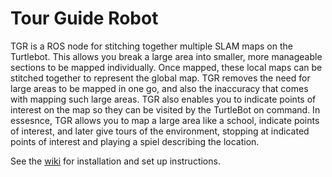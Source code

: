 # Tour Guide Robot

TGR is a ROS node for stitching together multiple SLAM maps on the Turtlebot. This allows you break a large area into smaller, more manageable sections to be mapped individually. Once mapped, these local maps can be stitched together to represent the global map. TGR removes the need for large areas to be mapped in one go, and also the inaccuracy that comes with mapping such large areas. TGR also enables you to indicate points of interest on the map so they can be visited by the TurtleBot on command. In essesnce, TGR allows you to map a large area like a school, indicate points of interest, and later give tours of the environment, stopping at indicated points of interest and playing a spiel describing the location.

See the [wiki](https://github.com/cs-projects-ashesi/tour_guide_robot/wiki) for installation and set up instructions.
